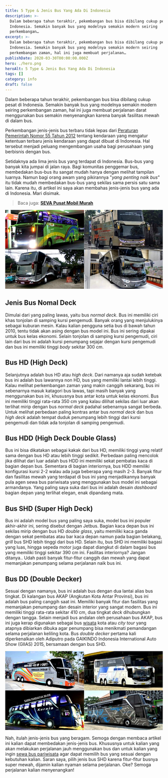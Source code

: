 ```yaml
---
title: 5 Type & Jenis Bus Yang Ada Di Indonesia
description: >-
  Dalam beberapa tahun terakhir, pekembangan bus bisa dibilang cukup pesat di
  Indonesia. Semakin banyak bus yang modelnya semakin modern seiring
  perkembangan…
excerpt: >-
  Dalam beberapa tahun terakhir, pekembangan bus bisa dibilang cukup pesat di
  Indonesia. Semakin banyak bus yang modelnya semakin modern seiring
  perkembangan zaman, hal ini juga membuat perjalanan…
publishDate: 2020-03-30T00:00:00.000Z
hero: ./hero.png
heroAlt: 5 Type & Jenis Bus Yang Ada Di Indonesia
tags: []
category: info
draft: false
---
```


Dalam beberapa tahun terakhir, pekembangan bus bisa dibilang cukup pesat di Indonesia. Semakin banyak bus yang modelnya semakin modern seiring perkembangan zaman, hal ini juga membuat perjalanan darat menggunakan bus semakin menyenangkan karena banyak fasilitas mewah di dalam bus.

Perkembangan jenis-jenis bus terbaru tidak lepas dari <a href="https://www.hukumonline.com/pusatdata/detail/lt4fcdd63a00e84/node/pp-no-55-tahun-2012-kendaraan">Peraturan Pemerintah Nomor 55 Tahun 2012</a> tentang kendaraan yang mengatur ketentuan terbaru jenis kendaraan yang dapat dibuat di Indonesia. Hal tersebut menjadi peluang mengembangan usaha bagi perusahaan yang berbisnis dengan bus.

Setidaknya ada lima jenis bus yang terdapat di Indonesia. Bus-bus yang banyak kita jumpai di jalan raya. Bagi komunitas penggemar bus, membedakan bus-bus itu sangat mudah hanya dengan melihat tampilan luarnya. Namun bagi orang awam yang pikirannya "_yang penting naik bus_" itu tidak mudah membedakan bus-bus yang sekilas sama persis satu sama lain. Karena itu, di artikel ini saya akan membahas jenis-jenis bus yang ada di Indonesia. Mari disimak.

> Baca juga: **[SEVA Pusat Mobil Murah](/blog/seva-pusat-mobil-murah/)**

![jenis bus](./images/jenis-bus.png)

## Jenis Bus Nomal Deck

Dimulai dari yang paling lawas, yaitu bus _normal deck_. Bus ini memiliki ciri khas tonjolan di samping kursi pengemudi. Banyak orang yang menjulukinya sebagai kuburan mesin. Kalau kalian pengguna setia bus di bawah tahun 2010, tentu tidak akan asing dengan bus model ini. Bus ini sering dipakai untuk bus kelas ekonomi. Selain tonjolan di samping kursi pengemudi, ciri lain dari bus ini adalah kursi penumpang sejajar dengan kursi pengemudi dan bus ini memiliki tinggi _body_ sekitar 300 cm.

## Bus HD (High Deck)

Selanjutnya adalah bus HD atau _high deck_. Dari namanya aja sudah ketebak bus ini adalah bus lawannya non HD, bus yang memiliki lantai lebih tinggi. Kalau melihat perkembangan zaman yang makin canggih sekarang, bus ini sebenarnya masuk katagori bus lawas, tapi masih banyak yang menggunakan bus ini, khususnya bus antar kota untuk kelas ekonomi. Bus ini memiliki tinggi rata-rata 350 cm yang kalau dilihat sekilas dari luar akan terlihat mirip dengan bus _normal deck_ padahal sebenarnya sangat berbeda. Untuk melihat perbedaan paling kontras antar bus _normal deck_ dan bus _high deck_ adalah tempat duduk penumpang lebih tinggi dari kursi pengemudi dan tidak ada tonjolan di samping pengemudi.

## Bus HDD (High Deck Double Glass)

Bus ini bisa dikatakan sebagai kakak dari bus HD, memiliki tinggi yang relatif sama dengan bus HD atau lebih tinggi sedikit. Perbedaan paling mencolok jika dilihat dari luar adalah bus HDD ini memiliki sekat pembatas kaca di bagian depan bus. Sementara di bagian interiornya, bus HDD memiliki konfigurasi kursi 2-2 walau ada juga beberapa yang masih 2-3. Banyak fitur dan fasilitas mewah yang terdapat di bus ini yang menjadikannya banyak pula agen sewa bus pariwisata yang menggunakan bus model ini sebagai armandanya. Yang paling saya suka dari bus ini adalah desain _dashboard_ bagian depan yang terlihat elegan, enak dipandang mata.

## Bus SHD (Super High Deck)

Bus ini adalah model bus yang paling saya suka, model bus ini populer akhir-akhir ini, sering disebut dengan Jetbus. Bagian kaca depan bus ini sekilas mirip dengan bus HD _double glass_, yaitu memiliki kaca ganda dengan sekat pembatas atau bar kaca depan namun pada bagian belakang, _grill_ bus SHD lebih tinggi dari bus HD. Selain itu, bus SHD ini memiliki bagasi yang luas, hingga sepeda motor juga dapat diangkut di dalam bagasi bus yang memiliki tinggi sekitar 390 cm ini. Fasilitas interiornya? Jangan ditanya.. Udah pasti banyak fitur-fitur canggih dan mewah yang dapat memanjakan penumpang selama perjalanan naik bus ini.

## Bus DD (Double Decker)

Sesuai dengan namanya, bus ini adalah bus dengan dua lantai alias bus tingkat. Di kalangan bus AKAP (Angkutan Kota Antar Provinsi), bus ini adalah bus paling canggih saat ini. Memiliki banyak fitur dan fasilitas yang memanjakan penumpang dan desain interior yang sangat modern. Bus ini memiliki tinggi rata-rata sekitar 410 cm, dua tingkat _deck_ dihubungkan dengan tangga. Selain menjadi bus andalan oleh perusahaan bus AKAP, bus ini juga kerap digunakan sebagai bus [wisata](/blog/tempat-wisata-bogor/) kota atau _city tour_ yang atapnya dibiarkan dibuka agar penumpang bisa menikmati pemandangan selama perjalanan keliling kota. Bus _double decker_ pertama kali diperkenalkan oleh Adiputro pada GAIKINDO Indonesia International Auto Show (GIIAS) 2015, bersamaan dengan bus SHD.

![model bus](./images/model-bus.png)

Nah, itulah jenis-jenis bus yang beragam. Semoga dengan membaca artikel ini kalian dapat membedakan jenis-jenis bus. Khususnya untuk kalian yang akan melakukan perjalanan jauh menggunakan bus dan untuk kalian yang ingin [sewa bus pariwisata](/blog/sewa-bus-pariwisata-semarang/) agar dapat memilih bus yang sesuai dengan kebutuhan kalian. Saran saya, pilih jenis bus SHD karena fitur-fitur busnya super mewah, dijamin kalian nyaman selama perjalanan. Oke? Semoga perjalanan kalian menyenangkan!
